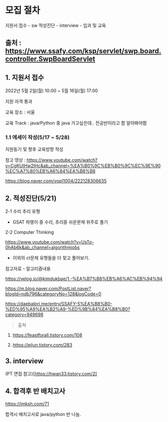 # 모집 절차

지원서 접수 - sw 적성진단 - interview - 입과 및 교육

## 출처 : https://www.ssafy.com/ksp/servlet/swp.board.controller.SwpBoardServlet

## 1. 지원서 접수

2022년 5월 2일(월) 10:00 ~ 5월 16일(월) 17:00

지원 자격 통과

교육 장소 : 서울

교육 Track : java/Python 중 java 가고싶은데.. 전공반이라고 함 알아봐야함

### 1.1 에세이 작성(5/17 ~ 5/28)

지원동기 및 향후 교육방향 작성

참고 영상 : https://www.youtube.com/watch?v=CgKUIHw2lHc&ab_channel=%EA%B0%9C%EB%B0%9C%EC%9E%90%EC%A7%80%EB%A6%84%EA%B8%B8

https://blog.naver.com/vopl1004/222128306635

## 2. 적성진단(5/21)

2-1 수리 추리 유형

- GSAT 파랭이 중 수리, 추리중 쉬운문제 위주로 풀기

2-2 Computer Thinking

https://www.youtube.com/watch?v=UsTo-0hAb6k&ab_channel=algorithmjobs

- 이외의 ct문제 유형들을 더 찾고 풀어보기.

참고자료 - 알고리즘내용

https://velog.io/@kimdukbae/1.-%EA%B7%B8%EB%A6%AC%EB%94%94

https://m.blog.naver.com/PostList.naver?blogId=ndb796&categoryNo=128&logCode=0

https://daebalpri.me/entry/SSAFY-5%EA%B8%B0-%ED%95%A9%EA%B2%A9-%ED%9B%84%EA%B8%B0?category=949698

> 출처

1. https://feastforall.tistory.com/108

2. https://eijun.tistory.com/283

## 3. interview

(PT 면접 참고)[https://hwan33.tistory.com/2]

## 4. 합격후 반 배치고사

https://imksh.com/71

합격시 배치고사로 java/python 반 나눔.
